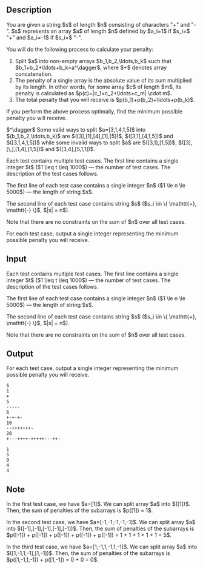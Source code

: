 ## Description

<div><p>You are given a string $s$ of length $n$ consisting of characters "<span class="tex-font-style-tt">+</span>" and "<span class="tex-font-style-tt">-</span>". $s$ represents an array $a$ of length $n$ defined by $a_i=1$ if $s_i=$ "<span class="tex-font-style-tt">+</span>" and $a_i=-1$ if $s_i=$ "<span class="tex-font-style-tt">-</span>".</p><p>You will do the following process to calculate your penalty: </p><ol> <li> Split $a$ into non-empty arrays $b_1,b_2,\ldots,b_k$ such that $b_1+b_2+\ldots+b_k=a^\dagger$, where $+$ denotes array concatenation. </li><li> The <span class="tex-font-style-it">penalty</span> of a single array is the absolute value of its sum multiplied by its length. In other words, for some array $c$ of length $m$, its penalty is calculated as $p(c)=|c_1+c_2+\ldots+c_m| \cdot m$. </li><li> The total penalty that you will receive is $p(b_1)+p(b_2)+\ldots+p(b_k)$. </li></ol><p>If you perform the above process optimally, find the minimum possible penalty you will receive.</p><p>$^\dagger$ Some valid ways to split $a=[3,1,4,1,5]$ into $(b_1,b_2,\ldots,b_k)$ are $([3],[1],[4],[1],[5])$, $([3,1],[4,1,5])$ and $([3,1,4,1,5])$ while some invalid ways to split $a$ are $([3,1],[1,5])$, $([3],[\,],[1,4],[1,5])$ and $([3,4],[5,1,1])$.</p></div><div class="input-specification"><p>Each test contains multiple test cases. The first line contains a single integer $t$ ($1 \leq t \leq 1000$)&nbsp;— the number of test cases. The description of the test cases follows.</p><p>The first line of each test case contains a single integer $n$ ($1 \le n \le 5000$)&nbsp;— the length of string $s$.</p><p>The second line of each test case contains string $s$ ($s_i \in \{ \mathtt{+}, \mathtt{-} \}$, $|s| = n$).</p><p>Note that there are <span class="tex-font-style-bf">no</span> constraints on the sum of $n$ over all test cases.</p></div><div class="output-specification"><p>For each test case, output a single integer representing the minimum possible penalty you will receive.</p></div>

## Input

<p>Each test contains multiple test cases. The first line contains a single integer $t$ ($1 \leq t \leq 1000$)&nbsp;— the number of test cases. The description of the test cases follows.</p><p>The first line of each test case contains a single integer $n$ ($1 \le n \le 5000$)&nbsp;— the length of string $s$.</p><p>The second line of each test case contains string $s$ ($s_i \in \{ \mathtt{+}, \mathtt{-} \}$, $|s| = n$).</p><p>Note that there are <span class="tex-font-style-bf">no</span> constraints on the sum of $n$ over all test cases.</p>

## Output

<p>For each test case, output a single integer representing the minimum possible penalty you will receive.</p>





```input1|2,3,6,7,10,11
5
1
+
5
-----
6
+-+-+-
10
--+++++++-
20
+---++++-+++++---++-
```




```output1
1
5
0
4
4
```



## Note

<p>In the first test case, we have $a=[1]$. We can split array $a$ into $([1])$. Then, the sum of penalties of the subarrays is $p([1]) = 1$.</p><p>In the second test case, we have $a=[-1,-1,-1,-1,-1]$. We can split array $a$ into $([-1],[-1],[-1],[-1],[-1])$. Then, the sum of penalties of the subarrays is $p([-1]) + p([-1]) + p([-1]) + p([-1]) + p([-1]) = 1 + 1 + 1 + 1 + 1 = 5$.</p><p>In the third test case, we have $a=[1,-1,1,-1,1,-1]$. We can split array $a$ into $([1,-1,1,-1],[1,-1])$. Then, the sum of penalties of the subarrays is $p([1,-1,1,-1]) + p([1,-1]) = 0 + 0 = 0$.</p>
